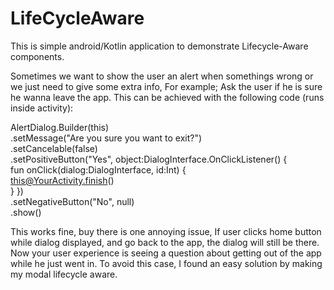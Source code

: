 # LifeCycleAware
This is simple android/Kotlin application to demonstrate Lifecycle-Aware components.

Sometimes we want to show the user an alert when somethings wrong or we just need to give some extra info, For example;
Ask the user if he is sure he wanna leave the app.
This can be achieved with the following code (runs inside activity):

AlertDialog.Builder(this)</br>
  .setMessage("Are you sure you want to exit?")</br>
  .setCancelable(false)</br>
  .setPositiveButton("Yes", object:DialogInterface.OnClickListener() {</br>
    fun onClick(dialog:DialogInterface, id:Int) {</br>
      this@YourActivity.finish()</br>
    } })</br>
  .setNegativeButton("No", null)</br>
  .show()</br>
  
This works fine, buy there is one annoying issue, If user clicks home button while dialog displayed, 
and go back to the app, the dialog will still be there. Now your user experience is seeing a question about 
getting out of the app while he just went in.
To avoid this case, I found an easy solution by making my modal lifecycle aware.
